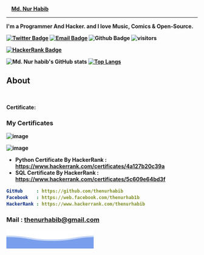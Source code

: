 
 <b> &nbsp; &nbsp; [Md. Nur Habib](https://github.com/thenurhabib) <br>
<!-- <img src="https://hrcdn.net/community-frontend/assets/badges/python-f70befd824.svg" width="20px" > <b> Python Developer. </b> -->
<hr>

 I'm a Programmer And  Hacker.
 and I love Music, Comics & Open-Source. <b>

[![Twitter Badge](https://img.shields.io/badge/-Twitter-1da1f2?style=flat-square&labelColor=1da1f2&logo=twitter&logoColor=white&link=https://twitter.com/Yaronzz)](https://twitter.com/mdnurhabib12)
[![Email Badge](https://img.shields.io/badge/-Email-c14438?style=flat-square&logo=Gmail&logoColor=white&link=mailto:thenurhabib@gmail.com)](mailto:thenurhabib@gmail.com)
![Github Badge](https://img.shields.io/badge/-Github-232323?style=flat-square&logo=Github&logoColor=white&link=https://www.github.com/thenurhabib)
![visitors](https://visitor-badge.laobi.icu/badge?page_id=thenurhabib)
 
 [![HackerRank Badge](https://img.shields.io/badge/-Hackerrank-2EC866?style=for-the-badge&logo=HackerRank&logoColor=whitelogo=twitter&logoColor=white&link=https://hackerRank.com/thenurhabib)](https://hackerrank.com/thenurhabib)
 
![Md. Nur habib's GitHub stats](https://github-readme-stats.vercel.app/api?username=thenurhabib&show_icons=true&theme=radical)
[![Top Langs](https://github-readme-stats.vercel.app/api/top-langs/?username=thenurhabib)](https://github.com/thenurhabib/github-readme-stats)

## About
 
  <br>
 

 Certificate:

  ### My Certificates
 
![image](https://user-images.githubusercontent.com/68025241/158613418-52829962-51e4-4188-8ef7-f1564f932b0a.png)

 ![image](https://user-images.githubusercontent.com/68025241/158614665-ebee2bd9-922e-4151-835b-1020ac68ef54.png)


- Python Certificate By HackerRank : https://www.hackerrank.com/certificates/4a127b20c39a
- SQL Certificate By HackerRank    : https://www.hackerrank.com/certificates/5c609e64bd3f

 
 ```yaml
 GitHub     : https://github.com/thenurhabib
 Facebook   : https://web.facebook.com/thenurhab1b 
 HackerRank : https://www.hackerrank.com/thenurhabib
```
 ### Mail : thenurhabib@gmail.com
 
<img src="./bgbotom.svg">
